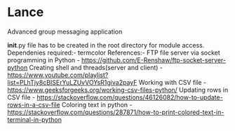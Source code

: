 # Lance
Advanced group messaging application 

__init__.py file has to be created in the root directory for module access.
Dependenies required:-
    termcolor
References:-
    FTP file server via socket programming in Python - https://github.com/E-Renshaw/ftp-socket-server-python
    Creating shell and threads(server and client) -  https://www.youtube.com/playlist?list=PLhTjy8cBISErYuLZUvVOYsR1giva2payF
    Working with CSV file - https://www.geeksforgeeks.org/working-csv-files-python/
    Updating rows in CSV file - https://stackoverflow.com/questions/46126082/how-to-update-rows-in-a-csv-file
    Coloring text in python - https://stackoverflow.com/questions/287871/how-to-print-colored-text-in-terminal-in-python
